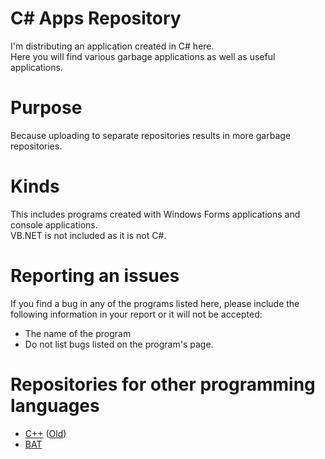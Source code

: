 # C# Apps Repository
I'm distributing an application created in C# here.
<br>Here you will find various garbage applications as well as useful applications.

# Purpose
Because uploading to separate repositories results in more garbage repositories.

# Kinds
This includes programs created with Windows Forms applications and console applications.
<br>VB.NET is not included as it is not C#.

# Reporting an issues
If you find a bug in any of the programs listed here, please include the following information in your report or it will not be accepted:

* The name of the program
* Do not list bugs listed on the program's page.

# Repositories for other programming languages
* [C++](https://github.com/YuuyaGitHub/Various-CPP-applications) ([Old](https://github.com/YuuyaGitHub/My-C-Apps-Pack))
* [BAT](https://github.com/YuuyaGitHub/Various-CPP-applications)
